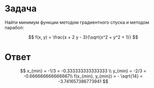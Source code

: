 # Задача

Найти минимум функции методом градиентного спуска и методом парабол: 

$$
f(x, y) = \frac{x + 2  y - 3}{\sqrt{x^2 + y^2 + 1}}
$$

# Ответ

$$
x_{min} = -1/3 = -0.333333333333333 \\
y_{min} = -2/3 = -0.666666666666667\\
f(x_{min}, y_{min}) = - \sqrt{14} = -3.741657386773941
$$

